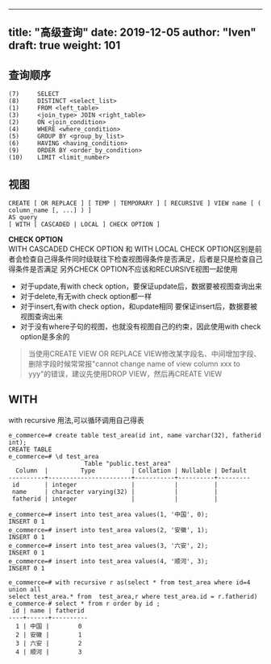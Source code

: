 
---
title: "高级查询"
date: 2019-12-05
author: "Iven"
draft: true
weight: 101
---

## 查询顺序
```text
(7)     SELECT 
(8)     DISTINCT <select_list>
(1)     FROM <left_table>
(3)     <join_type> JOIN <right_table>
(2)     ON <join_condition>
(4)     WHERE <where_condition>
(5)     GROUP BY <group_by_list>
(6)     HAVING <having_condition>
(9)     ORDER BY <order_by_condition>
(10)    LIMIT <limit_number>
```

## 视图
```text
CREATE [ OR REPLACE ] [ TEMP | TEMPORARY ] [ RECURSIVE ] VIEW name [ ( column_name [, ...] ) ]
AS query
[ WITH [ CASCADED | LOCAL ] CHECK OPTION ]
```



**CHECK OPTION**  
WITH CASCADED CHECK OPTION 和 WITH LOCAL CHECK OPTION区别是前者会检查自己得条件同时级联往下检查视图得条件是否满足，后者是只是检查自己得条件是否满足
另外CHECK OPTION不应该和RECURSIVE视图一起使用

- 对于update,有with check option，要保证update后，数据要被视图查询出来  
- 对于delete,有无with check option都一样  
- 对于insert,有with check option，和update相同 要保证insert后，数据要被视图查询出来  
- 对于没有where子句的视图，也就没有视图自己的约束，因此使用with check option是多余的  

> 当使用CREATE VIEW OR REPLACE VIEW修改某字段名、中间增加字段、删除字段时候常常报"cannot change name of view column xxx to yyy"的错误，建议先使用DROP VIEW，然后再CREATE VIEW

## WITH 
with recursive 用法,可以循环调用自己得表
```text
e_commerce=# create table test_area(id int, name varchar(32), fatherid int);
CREATE TABLE
e_commerce=# \d test_area 
                     Table "public.test_area"
  Column  |         Type          | Collation | Nullable | Default 
----------+-----------------------+-----------+----------+---------
 id       | integer               |           |          | 
 name     | character varying(32) |           |          | 
 fatherid | integer               |           |          | 

e_commerce=# insert into test_area values(1, '中国', 0);
INSERT 0 1
e_commerce=# insert into test_area values(2, '安徽', 1);
INSERT 0 1
e_commerce=# insert into test_area values(3, '六安', 2);
INSERT 0 1
e_commerce=# insert into test_area values(4, '顺河', 3);
INSERT 0 1

e_commerce=# with recursive r as(select * from test_area where id=4 
union all 
select test_area.* from  test_area,r where test_area.id = r.fatherid)
e_commerce-# select * from r order by id ;
 id | name | fatherid 
----+------+----------
  1 | 中国 |        0
  2 | 安徽 |        1
  3 | 六安 |        2
  4 | 顺河 |        3

```